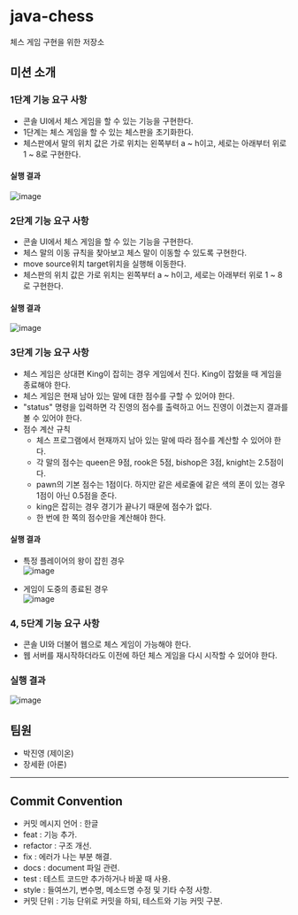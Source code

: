 # java-chess
체스 게임 구현을 위한 저장소

## 미션 소개
### 1단계 기능 요구 사항
- 콘솔 UI에서 체스 게임을 할 수 있는 기능을 구현한다.
- 1단계는 체스 게임을 할 수 있는 체스판을 초기화한다.
- 체스판에서 말의 위치 값은 가로 위치는 왼쪽부터 a ~ h이고, 세로는 아래부터 위로 1 ~ 8로 구현한다.

#### 실행 결과
![image](https://user-images.githubusercontent.com/56083021/121466351-41509200-c9f2-11eb-986a-612f6f122d54.png)

### 2단계 기능 요구 사항
- 콘솔 UI에서 체스 게임을 할 수 있는 기능을 구현한다.
- 체스 말의 이동 규칙을 찾아보고 체스 말이 이동할 수 있도록 구현한다.
- move source위치 target위치을 실행해 이동한다.
- 체스판의 위치 값은 가로 위치는 왼쪽부터 a ~ h이고, 세로는 아래부터 위로 1 ~ 8로 구현한다.

#### 실행 결과
![image](https://user-images.githubusercontent.com/56083021/121466420-60e7ba80-c9f2-11eb-9392-2de2fef4a54e.png)

### 3단계 기능 요구 사항
- 체스 게임은 상대편 King이 잡히는 경우 게임에서 진다. King이 잡혔을 때 게임을 종료해야 한다.
- 체스 게임은 현재 남아 있는 말에 대한 점수를 구할 수 있어야 한다.
- "status" 명령을 입력하면 각 진영의 점수를 출력하고 어느 진영이 이겼는지 결과를 볼 수 있어야 한다.
- 점수 계산 규칙
  - 체스 프로그램에서 현재까지 남아 있는 말에 따라 점수를 계산할 수 있어야 한다.
  - 각 말의 점수는 queen은 9점, rook은 5점, bishop은 3점, knight는 2.5점이다.
  - pawn의 기본 점수는 1점이다. 하지만 같은 세로줄에 같은 색의 폰이 있는 경우 1점이 아닌 0.5점을 준다.
  - king은 잡히는 경우 경기가 끝나기 때문에 점수가 없다. 
  - 한 번에 한 쪽의 점수만을 계산해야 한다.

#### 실행 결과
- 특정 플레이어의 왕이 잡힌 경우  
![image](https://user-images.githubusercontent.com/56083021/121466848-131f8200-c9f3-11eb-883e-172278910b1e.png)

- 게임이 도중의 종료된 경우  
![image](https://user-images.githubusercontent.com/56083021/121467055-6560a300-c9f3-11eb-8b68-177ee442d48f.png)

### 4, 5단계 기능 요구 사항
- 콘솔 UI와 더불어 웹으로 체스 게임이 가능해야 한다.
- 웹 서버를 재시작하더라도 이전에 하던 체스 게임을 다시 시작할 수 있어야 한다.

### 실행 결과
![image](https://user-images.githubusercontent.com/56083021/121467184-a0fb6d00-c9f3-11eb-9410-afb41f7846fd.png)


## 팀원
- 박진영 (제이온)
- 장세환 (아론)
---
## Commit Convention
- 커밋 메시지 언어 : 한글
- feat : 기능 추가.
- refactor : 구조 개선. 
- fix : 에러가 나는 부분 해결.
- docs : document 파일 관련.
- test : 테스트 코드만 추가하거나 바꿀 때 사용.
- style : 들여쓰기, 변수명, 메소드명 수정 및 기타 수정 사항.
- 커밋 단위 : 기능 단위로 커밋을 하되, 테스트와 기능 커밋 구분.
